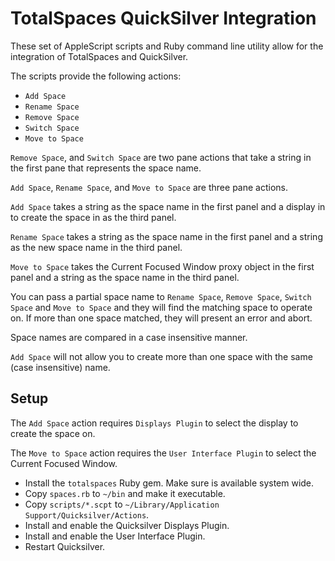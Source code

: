 # TotalSpaces QuickSilver Integration

These set of AppleScript scripts and Ruby command line utility allow for the integration of TotalSpaces and QuickSilver.

The scripts provide the following actions:
* `Add Space`
* `Rename Space`
* `Remove Space`
* `Switch Space`
* `Move to Space`

`Remove Space`, and `Switch Space` are two pane actions that take a string in the first pane that represents the space name.

`Add Space`, `Rename Space`, and `Move to Space` are three pane actions.

`Add Space` takes a string as the space name in the first panel and a display in to create the space in as the third panel.

`Rename Space` takes a string as the space name in the first panel and a string as the new space name in the third panel.

`Move to Space` takes the Current Focused Window proxy object in the first panel and a string as the space name in the third panel.

You can pass a partial space name to `Rename Space`, `Remove Space`, `Switch Space` and `Move to Space` and they will find the matching space to operate on. If more than one space matched, they will present an error and abort.

Space names are compared in a case insensitive manner.

`Add Space` will not allow you to create more than one space with the same (case insensitive) name.

## Setup

The `Add Space` action requires `Displays Plugin` to select the display to create the space on.

The `Move to Space` action requires the `User Interface Plugin` to select the Current Focused Window.

* Install the `totalspaces` Ruby gem.  Make sure is available system wide.
* Copy `spaces.rb` to `~/bin` and make it executable.
* Copy `scripts/*.scpt` to `~/Library/Application Support/Quicksilver/Actions`.
* Install and enable the Quicksilver Displays Plugin.
* Install and enable the User Interface Plugin.
* Restart Quicksilver.


